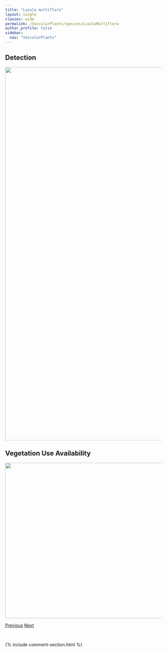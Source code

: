 ```yaml
---
title: "Luzula multiflora"
layout: single
classes: wide
permalink: /VascularPlants/species/LuzulaMultiflora
author_profile: false
sidebar:
  nav: "VascularPlants"
---
```


<h2>Detection</h2>

<a href="https://drive.google.com/uc?export=view&id=1tD3sIk6peB5VgIe0m_mPK4hTSiMqiAoB">
<img src="https://drive.google.com/uc?export=view&id=1tD3sIk6peB5VgIe0m_mPK4hTSiMqiAoB" height = "1200" width = "800">
</a>


<h2>Vegetation Use Availability</h2>

<a href="https://drive.google.com/uc?export=view&id=1pD5bRd9nzQPf22esRhgVb3WQzjO6084q">
<img src="https://drive.google.com/uc?export=view&id=1pD5bRd9nzQPf22esRhgVb3WQzjO6084q" height = "500" width = "1000">
</a>


<a href="/DevelopmentWebsite/VascularPlants/species/LuzulaAcuminata" class="pagination--pager" title="Luzula acuminata">Previous</a> <a href="/DevelopmentWebsite/VascularPlants/species/LuzulaParviflora" class="pagination--pager" title="Small Flowered Wood Rush">Next</a>

<p>&nbsp;</p>

{% include comment-section.html %}
